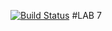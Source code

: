 [![Build Status](https://travis-ci.org/andrewJA/lab08.svg?branch=master)](https://travis-ci.org/andrewJA/lab08)
#LAB 7
